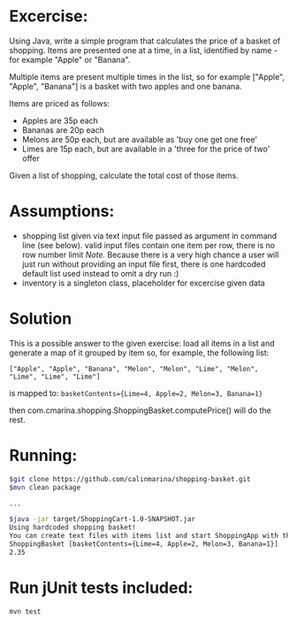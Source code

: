 
# Excercise:
Using Java, write a simple program that calculates the price of a basket of shopping.
Items are presented one at a time, in a list, identified by name - for example "Apple" or "Banana".

Multiple items are present multiple times in the list,
so for example ["Apple", "Apple", "Banana"] is a basket with two apples and one banana.

Items are priced as follows:
- Apples are 35p each
- Bananas are 20p each
- Melons are 50p each, but are available as 'buy one get one free'
- Limes are 15p each, but are available in a 'three for the price of two' offer

Given a list of shopping, calculate the total cost of those items.

# Assumptions:
- shopping list given via text input file passed as argument in command line (see below). 
   valid input files contain one item per row, there is no row number limit
   *Note.* Because there is a very high chance a user will just run without providing an input file first, there is one hardcoded default list used instead to omit a dry run :)
- inventory is a singleton class, placeholder for excercise given data

# Solution
This is a possible answer to the given exercise:
load all items in a list and generate a map of it grouped by item so, for example, the following list:

`["Apple", "Apple", "Banana", "Melon", "Melon", "Lime", "Melon", "Lime", "Lime", "Lime"]`

is mapped to: `basketContents={Lime=4, Apple=2, Melon=3, Banana=1}`

then com.cmarina.shopping.ShoppingBasket.computePrice() will do the rest.

# Running:
``` bash
$git clone https://github.com/calinmarina/shopping-basket.git
$mvn clean package

...

$java -jar target/ShoppingCart-1.0-SNAPSHOT.jar
Using hardcoded shopping basket!
You can create text files with items list and start ShoppingApp with that file as commandline parameter
ShoppingBasket [basketContents={Lime=4, Apple=2, Melon=3, Banana=1}]
2.35
```

# Run jUnit tests included:
``` bash
mvn test
```
